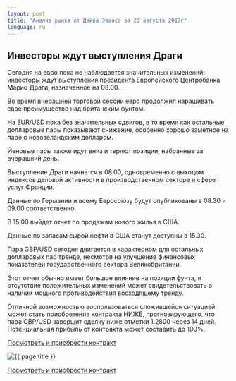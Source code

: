 ```yaml
---
layout: post
title: "Анализ рынка от Дэйва Эванса за 23 августа 2017г"
language: ru
---
```

## Инвесторы ждут выступления Драги

Сегодня на евро пока не наблюдается значительных изменений: инвесторы ждут выступления президента Европейского Центробанка Марио Драги, назначенное на 08.00.

Во время вчерашней торговой сессии евро продолжил наращивать свое преимущество над британским фунтом.

На EUR/USD пока без значительных сдвигов, в то время как остальные долларовые пары показывают снижение, особенно хорошо заметное на паре с новозеландским долларом.

Йеновые пары также идут вниз и теряют позиции, набранные за вчерашний день.
 
Выступление Драги начнется в 08.00, одновременно с выходом индексов деловой активности в производственном секторе и сфере услуг Франции.

Данные по Германии и всему Евросоюзу будут опубликованы в 08.30 и 09.00 соответственно.

В 15.00 выйдет отчет по продажам нового жилья в США.

Данные по запасам сырой нефти в США станут доступны в 15.30.
 

Пара GBP/USD сегодня двигается в характерном для остальных долларовых пар тренде, несмотря на улучшение финансовых показателей государственного сектора Великобритании.

Этот отчет обычно имеет большое влияние на позиции фунта, и отсутствие положительных изменений может свидетельствовать о наличии мощного противодействия восходящему тренду.

Отличной возможностью воспользоваться сложившейся ситуацией может стать приобретение контракта НИЖЕ, прогнозирующего, что пара GBP/USD завершит сделку ниже отметки 1.2800 через 14 дней. Потенциальная прибыль от контракта может составить до 100%.

<a href="http://record.binary.com/_bivVDfg8lHux76XffYA0JmNd7ZgqdRLk/1/?market=forex&underlying=frxGBPUSD&formname=higherlower&duration_amount=14&duration_units=d&amount=10&amount_type=payout&expiry_type=duration&barrier=1.28&s=1&t=is30XEmKpNx0T7cHhfQ0mp0co5lt24DG" target="_blank">Посмотреть и приобрести контракт</a>

<img src="{{ site.url }}/images/aug-17/ru-23-aug-17.png" alt="{{ page.title }}"  title="{{ page.title }}">

<a href="%LINK%%?https://www.binary.com/d/trade.cgi?market=forex&underlying=frxGBPUSD&formname=higherlower&duration_amount=14&duration_units=d&amount=10&amount_type=payout&expiry_type=duration&barrier=1.28&s=1&t=is30XEmKpNx0T7cHhfQ0mp0co5lt24DG&utm_source=affiliate_15831&utm_medium=affiliate&utm_campaign=acquisition&currency=USD" target="_blank">Посмотреть и приобрести контракт</a>